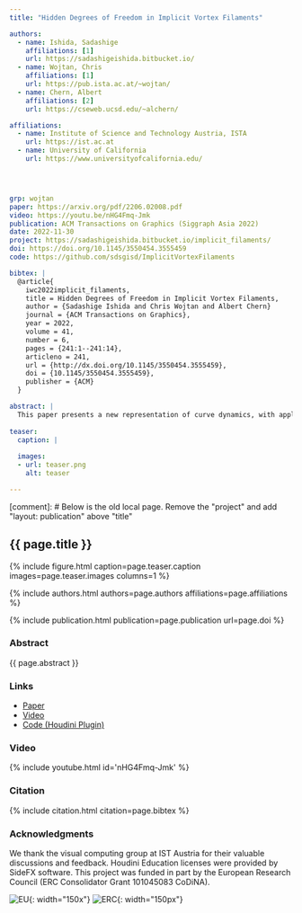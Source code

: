 ```yaml
---
title: "Hidden Degrees of Freedom in Implicit Vortex Filaments"

authors:
  - name: Ishida, Sadashige
    affiliations: [1]
    url: https://sadashigeishida.bitbucket.io/
  - name: Wojtan, Chris
    affiliations: [1]
    url: https://pub.ista.ac.at/~wojtan/
  - name: Chern, Albert
    affiliations: [2]
    url: https://cseweb.ucsd.edu/~alchern/

affiliations:
  - name: Institute of Science and Technology Austria, ISTA
    url: https://ist.ac.at
  - name: University of California
    url: https://www.universityofcalifornia.edu/




grp: wojtan
paper: https://arxiv.org/pdf/2206.02008.pdf
video: https://youtu.be/nHG4Fmq-Jmk
publication: ACM Transactions on Graphics (Siggraph Asia 2022)
date: 2022-11-30
project: https://sadashigeishida.bitbucket.io/implicit_filaments/
doi: https://doi.org/10.1145/3550454.3555459
code: https://github.com/sdsgisd/ImplicitVortexFilaments

bibtex: |
  @article{
    iwc2022implicit_filaments,
    title = Hidden Degrees of Freedom in Implicit Vortex Filaments,
    author = {Sadashige Ishida and Chris Wojtan and Albert Chern}
    journal = {ACM Transactions on Graphics},
    year = 2022,
    volume = 41,
    number = 6,
    pages = {241:1--241:14},
    articleno = 241,
    url = {http://dx.doi.org/10.1145/3550454.3555459},
    doi = {10.1145/3550454.3555459},
    publisher = {ACM}
  }

abstract: |
  This paper presents a new representation of curve dynamics, with applications to vortex filaments in fluid dynamics. Instead of representing these filaments with explicit curve geometry and Lagrangian equations of motion, we represent curves implicitly with a new co-dimensional 2 level set description. Our implicit representation admits several redundant mathematical degrees of freedom in both the configuration and the dynamics of the curves, which can be tailored specifically to improve numerical robustness, in contrast to naive approaches for implicit curve dynamics that suffer from overwhelming numerical stability problems. Furthermore, we note how these hidden degrees of freedom perfectly map to a Clebsch representation in fluid dynamics. Motivated by these observations, we introduce  untwisted level set functions and non-swirling dynamics which successfully regularize sources of numerical instability, particularly in the twisting modes around curve filaments. A consequence is a novel simulation method which produces stable dynamics for large numbers of interacting vortex filaments and effortlessly handles topological changes and re-connection events.
  
teaser:
  caption: |
    
  images:
  - url: teaser.png
    alt: teaser

---
```


[comment]: # Below is the old local page. Remove the "project" and add "layout: publication" above "title"

## {{ page.title }}

{% include figure.html caption=page.teaser.caption images=page.teaser.images columns=1 %}

{% include authors.html authors=page.authors affiliations=page.affiliations %}

{% include publication.html publication=page.publication url=page.doi %}

### Abstract

{{ page.abstract }}


### Links

* [Paper](https://arxiv.org/pdf/2206.02008.pdf)
* [Video](https://youtu.be/nHG4Fmq-Jmk)
* [Code (Houdini Plugin)]({{page.code}})

<!--
* [Official publisher page]({{page.doi}}) &nbsp; [![ACM](ACM_logo.svg){: width="40x"}]({{page.doi}})
-->


### Video

{% include youtube.html id='nHG4Fmq-Jmk' %}

### Citation

{% include citation.html citation=page.bibtex %}


### Acknowledgments

We thank the visual computing group at IST Austria for their valuable discussions and feedback. Houdini Education licenses were provided by SideFX software. This project was funded in part by the European Research Council (ERC Consolidator Grant 101045083 CoDiNA).

![EU](flag_yellow_low.jpg){: width="150x"}
![ERC](LOGO-ERC.jpg){: width="150px"}